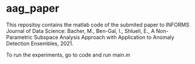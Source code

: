# aag_paper
This repositoy contains the matlab code of the submited paper to INFORMS Journal of Data Science:
Bacher, M., Ben-Gal, I., Shlueli, E., A Non-Parametric Subspace Analysis Approach with Application to Anomaly Detection Ensembles, 2021.

To run the experiments, go to code and run main.m
